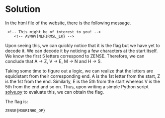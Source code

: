 # Solution

In the html file of the website, there is the following message.
<br />
```
 <!-- This might be of interest to you! -->
    <!-- AVMHV{NLFIRMSL_LK} -->
```

Upon seeing this, we can quickly notice that it is the flag but we have yet to decode it. We can decode it by noticing a few characters at the start itself. We know the first 5 letters correspond to ZENSE. Therefore, we can conclude that A -> Z, V -> E, M -> N and H -> S.
<br />

Taking some time to figure out a logic, we can realize that the letters are equidistant from their corresponding end. A is the 1st letter from the start, Z is the 1st from the end. Similarly, E is the 5th from the start whereas V is the 5th from the end and so on. Thus, upon writing a simple Python script [solve.py](https://github.com/Nilsiloid/Zense-MiniCTF/blob/main/Web/Rotating-Differently%3F%3F/solve.py) to evaluate this, we can obtain the flag.
<br />

The flag is:

```
ZENSE{MOURINHO_OP}
```